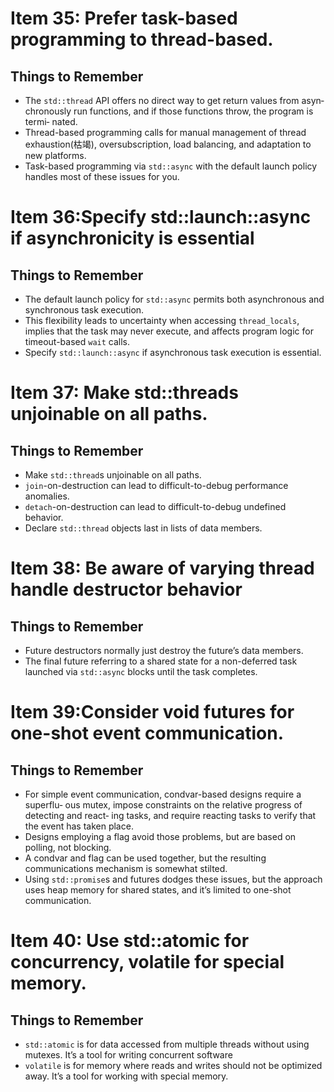 # Item 35: Prefer task-based programming to thread-based.
## Things to Remember
* The `std::thread` API offers no direct way to get return values from asyn‐
chronously run functions, and if those functions throw, the program is termi‐
nated.
* Thread-based programming calls for manual management of thread exhaustion(枯竭), oversubscription, load balancing, and adaptation to new platforms.
* Task-based programming via `std::async` with the default launch policy handles most of these issues for you.

# Item 36:Specify std::launch::async if asynchronicity is essential
## Things to Remember
* The default launch policy for `std::async` permits both asynchronous and
synchronous task execution.
* This flexibility leads to uncertainty when accessing `thread_locals`, implies
that the task may never execute, and affects program logic for timeout-based
`wait` calls.
* Specify `std::launch::async` if asynchronous task execution is essential.

# Item 37: Make std::threads unjoinable on all paths.
## Things to Remember
* Make `std::thread`s unjoinable on all paths.
* `join`-on-destruction can lead to difficult-to-debug performance anomalies.
* `detach`-on-destruction can lead to difficult-to-debug undefined behavior.
* Declare `std::thread` objects last in lists of data members.

# Item 38: Be aware of varying thread handle destructor behavior
## Things to Remember
* Future destructors normally just destroy the future’s data members.
* The final future referring to a shared state for a non-deferred task launched
via `std::async` blocks until the task completes.

# Item 39:Consider void futures for one-shot event communication.
## Things to Remember
* For simple event communication, condvar-based designs require a superflu‐
ous mutex, impose constraints on the relative progress of detecting and react‐
ing tasks, and require reacting tasks to verify that the event has taken place.
* Designs employing a flag avoid those problems, but are based on polling, not
blocking.
* A condvar and flag can be used together, but the resulting communications
mechanism is somewhat stilted.
* Using `std::promise`s and futures dodges these issues, but the approach uses
heap memory for shared states, and it’s limited to one-shot communication.

# Item 40: Use std::atomic for concurrency, volatile for special memory.
## Things to Remember
* `std::atomic` is for data accessed from multiple threads without using
mutexes. It’s a tool for writing concurrent software
* `volatile` is for memory where reads and writes should not be optimized
away. It’s a tool for working with special memory.